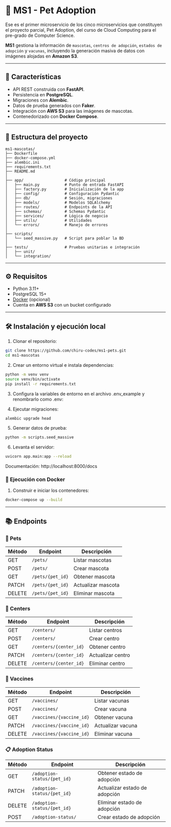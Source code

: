 # 🐾 MS1 - Pet Adoption

Ese es el primer microservicio de los cinco microservicios que constituyen el proyecto parcial, Pet Adoption, del curso 
de Cloud Computing para el pre-grado de Computer Science.

**MS1** gestiona la información de `mascotas`, `centros de adopción`, `estados de adopción` y `vacunas`, 
incluyendo la generación masiva de datos con imágenes alojadas en **Amazon S3**.

---

## 🚀 Características
- API REST construida con **FastAPI**.
- Persistencia en **PostgreSQL**.
- Migraciones con **Alembic**.
- Datos de prueba generados con **Faker**.
- Integración con **AWS S3** para las imágenes de mascotas.
- Contenedorizado con **Docker Compose**.

---

## 📂 Estructura del proyecto

```text
ms1-mascotas/
├── Dockerfile
├── docker-compose.yml
├── alembic.ini
├── requirements.txt
├── README.md
│
├── app/                  # Código principal
│   ├── main.py           # Punto de entrada FastAPI
│   ├── factory.py        # Inicialización de la app
│   ├── config/           # Configuración Pydantic
│   ├── db/               # Sesión, migraciones
│   ├── models/           # Modelos SQLAlchemy
│   ├── routes/           # Endpoints de la API
│   ├── schemas/          # Schemas Pydantic
│   ├── services/         # Lógica de negocio
│   ├── utils/            # Utilidades
│   └── errors/           # Manejo de errores
│
├── scripts/
│   └── seed_massive.py   # Script para poblar la BD
│
├── tests/                # Pruebas unitarias e integración
│   ├── unit/
│   └── integration/
```

---

## ⚙️ Requisitos

- Python 3.11+
- PostgreSQL 15+
- [Docker](https://docs.docker.com/get-docker/) (opcional)
- Cuenta en **AWS S3** con un bucket configurado

---

## 🛠️ Instalación y ejecución local

1. Clonar el repositorio:
```bash
git clone https://github.com/chiru-codes/ms1-pets.git
cd ms1-mascotas
```

2. Crear un entorno virtual e instala dependencias:
```bash
python -m venv venv
source venv/bin/activate
pip install -r requirements.txt
```

3. Configura la variables de entorno en el archivo .env_example y renombrarlo como .env:

4. Ejecutar migraciones:
```bash
alembic upgrade head
```

5. Generar datos de prueba:
```bash
python -m scripts.seed_massive
```

6. Levanta el servidor:
```bash
uvicorn app.main:app --reload
```
Documentación: http://localhost:8000/docs

### 🐳 Ejecución con Docker
1. Construir e iniciar los contenedores:
```bash
docker-compose up --build
```

---

## 📚 Endpoints

### 🐾 Pets
| Método  | Endpoint          | Descripción        |
|---------|-------------------|--------------------|
| GET     | `/pets/`          | Listar mascotas    |
| POST    | `/pets/`          | Crear mascota      |
| GET     | `/pets/{pet_id}`  | Obtener mascota    |
| PATCH   | `/pets/{pet_id}`  | Actualizar mascota |
| DELETE  | `/pets/{pet_id}`  | Eliminar mascota   |

### 🏢 Centers
| Método  | Endpoint                | Descripción       |
|---------|-------------------------|-------------------|
| GET     | `/centers/`             | Listar centros    |
| POST    | `/centers/`             | Crear centro      |
| GET     | `/centers/{center_id}`  | Obtener centro    |
| PATCH   | `/centers/{center_id}`  | Actualizar centro |
| DELETE  | `/centers/{center_id}`  | Eliminar centro   |

### 💉 Vaccines
| Método  | Endpoint                      | Descripción        |
|---------|-------------------------------|--------------------|
| GET     | `/vaccines/`                  | Listar vacunas     |
| POST    | `/vaccines/`                  | Crear vacuna       |
| GET     | `/vaccines/{vaccine_id}`      | Obtener vacuna     |
| PATCH   | `/vaccines/{vaccine_id}`      | Actualizar vacuna  |
| DELETE  | `/vaccines/{vaccine_id}`      | Eliminar vacuna    |

### 📋 Adoption Status
| Método  | Endpoint                          | Descripción                  |
|---------|-----------------------------------|------------------------------|
| GET     | `/adoption-status/{pet_id}`       | Obtener estado de adopción   |
| PATCH   | `/adoption-status/{pet_id}`       | Actualizar estado de adopción|
| DELETE  | `/adoption-status/{pet_id}`       | Eliminar estado de adopción  |
| POST    | `/adoption-status/`               | Crear estado de adopción     |

